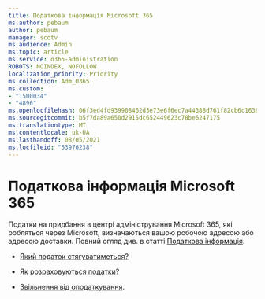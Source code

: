 ```yaml
---
title: Податкова інформація Microsoft 365
ms.author: pebaum
author: pebaum
manager: scotv
ms.audience: Admin
ms.topic: article
ms.service: o365-administration
ROBOTS: NOINDEX, NOFOLLOW
localization_priority: Priority
ms.collection: Adm_O365
ms.custom:
- "1500034"
- "4896"
ms.openlocfilehash: 06f3ed4fd939908462d3e73e6f6ec7a44388d761f82cb6c1638ae1d63217e54d
ms.sourcegitcommit: b5f7da89a650d2915dc652449623c78be6247175
ms.translationtype: MT
ms.contentlocale: uk-UA
ms.lasthandoff: 08/05/2021
ms.locfileid: "53976238"
---
```

# <a name="microsoft-365-tax-information"></a>Податкова інформація Microsoft 365

Податки на придбання в центрі адміністрування Microsoft 365, які робляться через Microsoft, визначаються вашою робочою адресою або адресою доставки. Повний огляд див. в статті [Податкова інформація](https://docs.microsoft.com/microsoft-365/commerce/billing-and-payments/tax-information?view=o365-worldwide).

- [Який податок стягуватиметься?](https://docs.microsoft.com/microsoft-365/commerce/billing-and-payments/tax-information?view=o365-worldwide#what-tax-will-i-be-charged) 

- [Як розраховуються податки?](https://docs.microsoft.com/microsoft-365/commerce/billing-and-payments/tax-information?view=o365-worldwide#how-taxes-are-calculated)

- [Звільнення від оподаткування](https://docs.microsoft.com/microsoft-365/commerce/billing-and-payments/tax-information?view=o365-worldwide#apply-for-tax-exempt-status).
